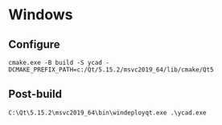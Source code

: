 # Windows

## Configure
	cmake.exe -B build -S ycad -DCMAKE_PREFIX_PATH=c:/Qt/5.15.2/msvc2019_64/lib/cmake/Qt5

## Post-build
	C:\Qt\5.15.2\msvc2019_64\bin\windeployqt.exe .\ycad.exe
